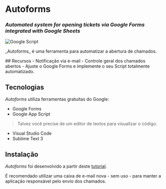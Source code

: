 # Autoforms
### _Automated system for opening tickets via Google Forms integrated with Google Sheets_
<a href="https://www.google.com/script/start/">
  <img align="left" alt="Google Script" src="https://img.shields.io/badge/Apps%20Script-fff?style=for-the-badge&logo=Google&logoColor=Black" />
</a> <br>
<p>_Autoforms_ é uma ferramenta para automatizar a abertura de chamados.</p>
## Recursos
- Notificação via e-mail
- Controle geral dos chamados abertos
- Ajuste o Google Forms e implemente o seu Script totalmente automatizado.

## Tecnologias

_Autoforms_ utiliza ferramentas gratuitas do Google:

- Google Forms
- Google App Script

> Talvez você precise de um editor de textos para visualizar o código.

- Visual Studio Code
- Sublime Text 3

## Instalação

_Autoforms_ foi desenvolvido a partir deste  [tutorial](https://techsch.com/tutorials/create-helpdesk-ticketing-system-google-apps-script).

É recomendado utilizar uma caixa de e-mail nova - sem uso - para manter a aplicação responsável pelo envio dos chamados.
